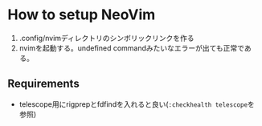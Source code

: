 # How to setup NeoVim

1. .config/nvimディレクトリのシンボリックリンクを作る
2. nvimを起動する。undefined commandみたいなエラーが出ても正常である。

## Requirements

- telescope用にrigprepとfdfindを入れると良い(`:checkhealth telescope`を参照)

